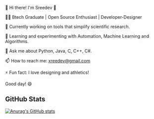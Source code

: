 👋 Hi there! I'm Sreedev 🚀

👨‍💻 Btech Graduate | Open Source Enthusiast | Developer-Designer

🔭 Currently working on tools that simplify scientific research.

🌱 Learning and experimenting with Automation, Machine Learning and Algorithms.

💬 Ask me about Python, Java, C, C++, C#.

📫 How to reach me: xreedev@gmail.com

⚡ Fun fact: I love designing and athletics!

Good day! 😄

## GitHub Stats
[![Anurag's GitHub stats](https://github-readme-stats.vercel.app/api?username=your_username&show_icons=true&theme=radical)](https://github.com/anuraghazra/github-readme-stats)

